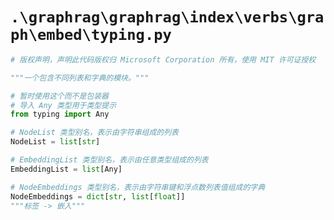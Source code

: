 # `.\graphrag\graphrag\index\verbs\graph\embed\typing.py`

```py
# 版权声明，声明此代码版权归 Microsoft Corporation 所有，使用 MIT 许可证授权

"""一个包含不同列表和字典的模块。"""

# 暂时使用这个而不是包装器
# 导入 Any 类型用于类型提示
from typing import Any

# NodeList 类型别名，表示由字符串组成的列表
NodeList = list[str]

# EmbeddingList 类型别名，表示由任意类型组成的列表
EmbeddingList = list[Any]

# NodeEmbeddings 类型别名，表示由字符串键和浮点数列表值组成的字典
NodeEmbeddings = dict[str, list[float]]
"""标签 -> 嵌入"""
```